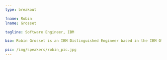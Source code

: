 ```yaml
---
type: breakout

fname: Robin 
lname: Grosset 

tagline: Software Engineer, IBM

bio: Robin Grosset is an IBM Distinguished Engineer based in the IBM Ottawa Lab in Canada. Robin has a track record as an entrepreneur having worked in and founded successful software startups which resulted in him joining IBM in 2008 through an acquisition. Robin has over 20 years commercial experience in the field of Business Analytics and he is currently technical lead and architect for Watson Analytics a groundbreaking cognitive analytics system. Robin holds a first class honours degree in both Physics and Computing Science from the University of Newcastle in the UK.

pic: /img/speakers/robin_pic.jpg
---
```

